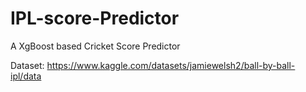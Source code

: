 # IPL-score-Predictor

A XgBoost based Cricket Score Predictor

Dataset: https://www.kaggle.com/datasets/jamiewelsh2/ball-by-ball-ipl/data
